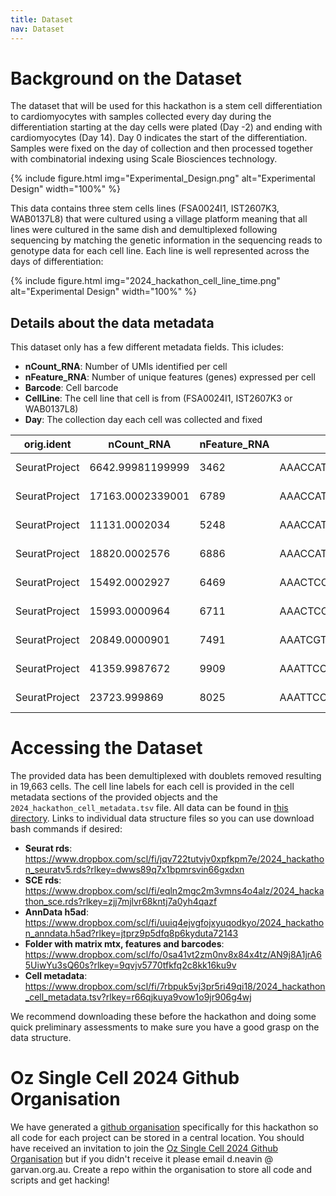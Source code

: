 ```yaml
---
title: Dataset
nav: Dataset
---
```


<!-- {% include figure.html img="data_sponsor.png" %} -->

# Background on the Dataset
The dataset that will be used for this hackathon is a stem cell differentiation to cardiomyocytes with samples collected every day during the differentiation starting at the day cells were plated (Day -2) and ending with cardiomyocytes (Day 14). Day 0 indicates the start of the differentiation. Samples were fixed on the day of collection and then processed together with combinatorial indexing using Scale Biosciences technology.


{% include figure.html img="Experimental_Design.png" alt="Experimental Design" width="100%" %}


This data contains three stem cells lines (FSA0024I1, IST2607K3, WAB0137L8) that were cultured using a village platform meaning that all lines were cultured in the same dish and demultiplexed following sequencing by matching the genetic information in the sequencing reads to genotype data for each cell line. Each line is well represented across the days of differentiation:

{% include figure.html img="2024_hackathon_cell_line_time.png" alt="Experimental Design" width="100%" %}


## Details about the data metadata
This dataset only has a few different metadata fields. This icludes:
- **nCount_RNA**: Number of UMIs identified per cell
- **nFeature_RNA**: Number of unique features (genes) expressed per cell
- **Barcode**: Cell  barcode
- **CellLine**: The cell line that cell is from (FSA0024I1, IST2607K3 or WAB0137L8)
- **Day**: The collection day each cell was collected and fixed

| orig.ident |     nCount_RNA |      nFeature_RNA |   Barcode | CellLine |       Day |
| -- | -- | -- | -- | -- | -- |
| SeuratProject |  6642.99981199999 |        3462 |   AAACCATAGGCAGGTCCGTAGGTCAGCTT |   WAB0137L8 |      Day-1 |
| SeuratProject |  17163.0002339001 |        6789 |   AAACCATAGGCAGGTCCGTTAAGTCCTGA |   WAB0137L8 |      Day-1 |
| SeuratProject |  11131.0002034 |   5248 |   AAACCATAGGCAGGTCCGTTCCGGCTTAT |   FSA0024I1 |      Day-1 |
| SeuratProject |  18820.0002576 |   6886 |   AAACCATAGTCAACGTAAGAGCCGTAGTT |   FSA0024I1 |      Day-1 |
| SeuratProject |  15492.0002927 |   6469 |   AAACTCCAAACGCGAGATTGTAGCAGCTA |   WAB0137L8 |      Day-1 |
| SeuratProject |  15993.0000964 |   6711 |   AAACTCCAAGCAGGTCCGTCCGCTAAGAG |   WAB0137L8 |      Day-1 |
| SeuratProject |  20849.0000901 |   7491 |   AAATCGTTCGCAGGTCCGTACGGCGTTAA |   WAB0137L8 |      Day-1 |
| SeuratProject |  41359.9987672 |   9909 |   AAATTCCTCACGCGAGATTGTAGGCTGCA |   WAB0137L8 |      Day-1 |
| SeuratProject |  23723.999869 |    8025 |   AAATTCCTCGCAGGTCCGTTATTGCTGGA |   WAB0137L8 |      Day-1 |


# Accessing the Dataset
The provided data has been demultiplexed with doublets removed resulting in 19,663 cells. The cell line labels for each cell is provided in the cell metadata sections of the provided objects and the ``2024_hackathon_cell_metadata.tsv`` file. All data can be found in [this directory](https://www.dropbox.com/scl/fo/8659cnxbw6z5e3vmqshoc/ABvKcjHLiAzMwQ0c6LY9t3E?rlkey=5alw8fzrqqqypyy4cw5qsxqs0&dl=0). Links to individual data structure files so you can use download bash commands if desired:

- **Seurat rds**: https://www.dropbox.com/scl/fi/jqv722tutvjv0xpfkpm7e/2024_hackathon_seuratv5.rds?rlkey=dwws89q7x1bpmrsvin66gxdxn
- **SCE rds**: https://www.dropbox.com/scl/fi/eqln2mgc2m3vmns4o4alz/2024_hackathon_sce.rds?rlkey=zjj7mjlvr68kntj7a0yh4qazf
- **AnnData h5ad**: https://www.dropbox.com/scl/fi/uuiq4ejvgfojxyuqodkyo/2024_hackathon_anndata.h5ad?rlkey=jtprz9p5dfq8p6kyduta72143
- **Folder with matrix mtx, features and barcodes**: https://www.dropbox.com/scl/fo/0sa41vt2zm0nv8x84x4tz/AN9j8A1jrA65UiwYu3sQ60s?rlkey=9qvjv5770tfkfq2c8kk16ku9v
- **Cell metadata**: https://www.dropbox.com/scl/fi/7rbpuk5vj3pr5ri49qi18/2024_hackathon_cell_metadata.tsv?rlkey=r66qjkuya9vow1o9jr906g4wj

We recommend downloading these before the hackathon and doing some quick preliminary assessments to make sure you have a good grasp on the data structure.


# Oz Single Cell 2024 Github Organisation
We have generated a [github organisation](https://github.com/Oz-Single-Cell-2024-Hackathon) specifically for this hackathon so all code for each project can be stored in a central location. You should have received an invitation to join the [Oz Single Cell 2024 Github Organisation](https://github.com/Oz-Single-Cell-2024-Hackathon) but if you didn't receive it please email d.neavin @ garvan.org.au. Create a repo within the organisation to store all code and scripts and get hacking!